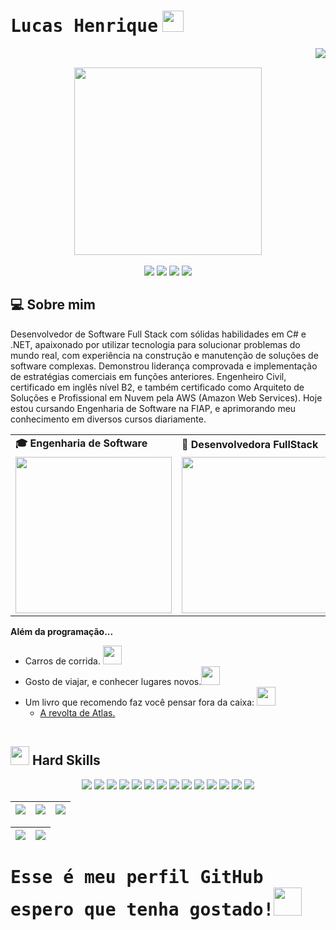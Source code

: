 # <samp>Lucas Henrique</samp> <img src="https://media.tenor.com/f5IqNksAcW0AAAAi/woof-running.gif" width="34px" height="34px">
<img align="right" src="https://komarev.com/ghpvc/?username=lucashcribeiro&color=800080"><br>
<div align="center">
  <a href="https://github.com/lucashcribeiro">
    <img align="center" src="https://media4.giphy.com/media/v1.Y2lkPTc5MGI3NjExNWc3OWxjMjVsYTF4azd1c2RyN2cyZ2t2MmVvYTJnZXQ2cmNvZXQ1ZiZlcD12MV9pbnRlcm5hbF9naWZfYnlfaWQmY3Q9Zw/du3J3cXyzhj75IOgvA/giphy.gif" width="300px" height="300px">
  </a>
</div>
<br>

<div align="center">
  <!-- Work Links -->
  <a href="https://github.com/lucashcribeiro" target="_blank"><img src="https://img.shields.io/badge/GitHub-100000?style=for-the-badge&logo=github&logoColor=white" target="_blank"></a>
<!--   <a href="https://hefesto.uea.edu.br/gitlab/username" target="_blank"><img src="https://img.shields.io/badge/GitLab-330F63?style=for-the-badge&logo=gitlab&logoColor=white" target="_blank"></a> -->
  <a href="https://www.linkedin.com/in/lucas-hc-ribeiro/" target="_blank"><img src="https://img.shields.io/badge/-LinkedIn-%230077B5?style=for-the-badge&logo=linkedin&logoColor=white" target="_blank"></a>
  <a href = "mailto:lucashcribeiro@gmail.com"><img src="https://img.shields.io/badge/Gmail-D14836?style=for-the-badge&logo=gmail&logoColor=white"></a>
  <!-- YT Links -->
<!--   <a href="https://www.twitch.tv/username" target="_blank"><img src="https://img.shields.io/badge/Twitch-6441a5?style=for-the-badge&logo=Twitch&logoColor=white" target="_blank"></a> -->
<!--   <a href="https://www.youtube.com/username" target="_blank"><img src="https://img.shields.io/badge/@AndreinaOliveira-FF0000?style=for-the-badge&logo=youtube&logoColor=white" target="_blank"></a> -->
<!--   <br><a href="https://www.youtube.com/username" target="_blank"><img src="https://img.shields.io/badge/@QAutodidata-FF0000?style=for-the-badge&logo=youtube&logoColor=white" target="_blank"></a> -->
  <!-- Social Links -->
  <a href="https://instagram.com/lucasindev" target="_blank"><img src="https://img.shields.io/badge/-Instagram-%23E4405F?style=for-the-badge&logo=instagram&logoColor=white" target="_blank"></a>
<!--   <a href="https://twitter.com/username" target="_blank"><img src="https://img.shields.io/badge/Twitter-1DA1F2?style=for-the-badge&logo=twitter&logoColor=white" target="_blank"></a> -->
  <!-- OTH Links -->
<!--   <a href="https://username.tumblr.com/" target="_blank"><img src="https://img.shields.io/badge/Tumblr-34526f?style=for-the-badge&logo=tumblr&logoColor=white"></a> -->
<!--   <a href="https://open.spotify.com/playlist/username" target="_blank"><img src="https://img.shields.io/badge/Spotify-1ED760?&style=for-the-badge&logo=spotify&logoColor=white"target="_blank"></a> -->
<!--   <a href="https://steamcommunity.com/id/username" target="_blank"><img src="https://img.shields.io/badge/Steam-000000?style=for-the-badge&logo=steam&logoColor=white" target="_blank"></a> -->
</div>

## 💻 Sobre mim

Desenvolvedor de Software Full Stack com sólidas habilidades em C# e .NET, apaixonado por utilizar tecnologia para solucionar problemas do mundo real, com experiência na construção e manutenção de soluções de software complexas. Demonstrou liderança comprovada e implementação de estratégias comerciais em funções anteriores. Engenheiro Civil, certificado em inglês nível B2, e também certificado como Arquiteto de Soluções e Profissional em Nuvem pela AWS (Amazon Web Services). Hoje estou cursando Engenharia de Software na FIAP, e aprimorando meu conhecimento em diversos cursos diariamente.

<div align="center">
  <table>
    <tr>
      <td><b>🎓 Engenharia de Software</b></td>
      <td><b>🧪 Desenvolvedora FullStack</b></td>
    </tr>
    <tr>
      <td><img src="https://media2.giphy.com/media/v1.Y2lkPTc5MGI3NjExNHk2ZDQzdXh2b3hmemZjYjJjYXFsZ25pcGY5eHgwOXdrYzhqeDZrYyZlcD12MV9pbnRlcm5hbF9naWZfYnlfaWQmY3Q9Zw/HscDLzkO8EOTmgkhQP/giphy.gif" width="250px" height="250px"></td>
      <td><img src="https://media2.giphy.com/media/v1.Y2lkPTc5MGI3NjExem05b3I5MDl5dGh6cmRuOTRlNGg4OWNzdHVrMXd1NW16cXhlYm9oNyZlcD12MV9pbnRlcm5hbF9naWZfYnlfaWQmY3Q9Zw/KEYMsj2LcXzfcTP5ii/giphy.gif" width="250px" height="250px"> </td>
    </tr>
  </table>
</div>

<b>Além da programação...</b>

- Carros de corrida. <img src="https://media4.giphy.com/media/v1.Y2lkPTc5MGI3NjExdHZ6bGV1eTJuemxxaWtnOXE1bjZmN2RzeTRhaGc5NnY3YzN3M3NqZCZlcD12MV9zdGlja2Vyc19zZWFyY2gmY3Q9cw/fUT1QCIHHcOrSwf5ki/giphy.webp" width="30px" height="30px">
- Gosto de viajar, e conhecer lugares novos.<img src="https://media4.giphy.com/media/62V5D5NkkRZq1q8Zyc/100.webp?cid=ecf05e47u41vi10u758eaeghwhuy9r6232nye3jeb0swa64y&ep=v1_stickers_search&rid=100.webp&ct=s" width="30px" height="30px">
- Um livro que recomendo faz você pensar fora da caixa: <img src="https://media1.giphy.com/media/EKXERaabbWBmt9VmDk/giphy.webp?cid=790b76115ah9zkqifpvw4jvvo2l3e7piwvppfdd3jhha1agu&ep=v1_stickers_search&rid=giphy.webp&ct=s" width="30px" height="30px">
  - <a href='https://www.psicanaliseclinica.com/a-revolta-de-atlas-resumo-do-livro-de-ayn-rand/'>A revolta de Atlas.</a>

<div align="center">
  <table>
    <tr>
<!--<td><img src="https://gif"width="300px" height="170px"></td>
      <td><img src="https://.gif"width="300px" height="170px"></td> -->
    </tr>
  </table>
</div>


## <img src="https://user-images.githubusercontent.com/74038190/212284087-bbe7e430-757e-4901-90bf-4cd2ce3e1852.gif" width="30px" height="30px"> Hard Skills
<!--  <img height="160em" src="https://github-readme-stats.vercel.app/api?username=username&show_icons=true&theme=synthwave&include_all_commits=true&count_private=true%22/"> --> 
<div align="center">
  <!-- Python --> <img src="https://img.shields.io/badge/Python-FFD43B?style=for-the-badge&logo=python&logoColor=blue">
  <!-- JavaScript --> <img src="https://img.shields.io/badge/JavaScript-323330?style=for-the-badge&logo=javascript&logoColor=F7DF1E">
  <!-- Kotlin --> <img src="https://img.shields.io/badge/Kotlin-0095D5?&style=for-the-badge&logo=kotlin&logoColor=white">
  <!-- Json --> <img src="https://img.shields.io/badge/json-5E5C5C?style=for-the-badge&logo=json&logoColor=white">
  <!-- Cypress --> <img src="https://img.shields.io/badge/Cypress-639a4f?style=for-the-badge&logo=Cypress&logoColor=white">
  <!-- Selenium --> <img src="https://img.shields.io/badge/Selenium-008000?style=for-the-badge&logo=Selenium&logoColor=white">
  <!-- Xray --> <img src="https://img.shields.io/badge/Xray%20Test-3abb4c?style=for-the-badge&logo=Jira&logoColor=white">
  <!-- Zephyr --> <img src="https://img.shields.io/badge/Zephyr%20Test-87cefa?style=for-the-badge&logo=Jira&logoColor=white">
  <!-- QAlity --> <img src="https://img.shields.io/badge/QAlity%20Test-0093d8?style=for-the-badge&logo=Jira&logoColor=white">
  <!-- Postman --> <img src="https://img.shields.io/badge/Postman-EF5B25?style=for-the-badge&logo=Postman&logoColor=white">
  <!-- SQL --> <img src="https://img.shields.io/badge/Microsoft%20SQL%20Server-CC2927?style=for-the-badge&logo=microsoft%20sql%20server&logoColor=white">
  <!-- AOSP --> <img src="https://img.shields.io/badge/AOSP-32de84?style=for-the-badge&logo=Android&logoColor=white">
  <!-- Arduino --> <img src="https://img.shields.io/badge/Arduino-00979C?style=for-the-badge&logo=Arduino&logoColor=white">
  <!-- Adobe XD --> <img src="https://img.shields.io/badge/Adobe%20XD-660066?style=for-the-badge&logo=AdobeXD&logoColor=white">
  <br>

</div>

<!-- 
theme=ocean_dark 
tokyonight: 35AFA3 Green | BF91F3 Purple | 1A1B27 Dark 
-->


| ![](http://github-profile-summary-cards.vercel.app/api/cards/stats?username=lucashcribeiro&theme=tokyonight) | ![](http://github-profile-summary-cards.vercel.app/api/cards/repos-per-language?username=lucashcribeiro&hide=Html&theme=tokyonight) | ![](http://github-profile-summary-cards.vercel.app/api/cards/most-commit-language?username=lucashcribeiro&theme=tokyonight) |
| :-: | :-: | :-: |

| ![](http://github-profile-summary-cards.vercel.app/api/cards/profile-details?username=lucashcribeiro&theme=tokyonight) | ![](https://github-readme-streak-stats.herokuapp.com/?user=lucashcribeirio&theme=tokyonight&hide_border=true&date_format=M%20j%5B%2C%20Y%5D&background=1A1B27&stroke=35AFA3&ring=BF91F3&fire=BF91F3&currStreakNum=BF91F3&sideNums=BF91F3&currStreakLabel=BF91F3&sideLabels=BF91F3&dates=35AFA3) |
| :-: | :-: |
# <samp>Esse é meu perfil GitHub espero que tenha gostado!</samp><img src="https://media.tenor.com/C2kFC1NM728AAAAi/puggy-pug.gif" width="45px" height="45px">
